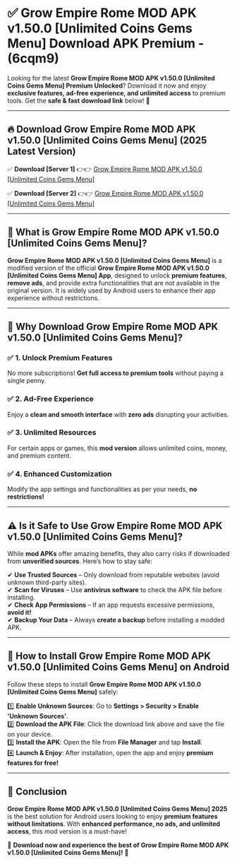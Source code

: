 
# ✅ Grow Empire Rome MOD APK v1.50.0 [Unlimited Coins Gems Menu] Download APK Premium -  (6cqm9) 

Looking for the latest **Grow Empire Rome MOD APK v1.50.0 [Unlimited Coins Gems Menu] Premium Unlocked**? Download it now and enjoy **exclusive features, ad-free experience, and unlimited access** to premium tools. Get the **safe & fast download link** below! 🚀

---

## 🔥 Download Grow Empire Rome MOD APK v1.50.0 [Unlimited Coins Gems Menu] (2025 Latest Version)

✅ **Download [Server 1]** 👉👉 [Grow Empire Rome MOD APK v1.50.0 [Unlimited Coins Gems Menu] ](https://apkcomod.com?title=Grow_Empire_Rome_MOD_APK_v1.50.0_[Unlimited_Coins_Gems_Menu])  

✅ **Download [Server 2]** 👉👉 [Grow Empire Rome MOD APK v1.50.0 [Unlimited Coins Gems Menu] ](https://apkcomod.com?title=Grow_Empire_Rome_MOD_APK_v1.50.0_[Unlimited_Coins_Gems_Menu])  


---

## 📌 What is Grow Empire Rome MOD APK v1.50.0 [Unlimited Coins Gems Menu]?

**Grow Empire Rome MOD APK v1.50.0 [Unlimited Coins Gems Menu]** is a modified version of the official **Grow Empire Rome MOD APK v1.50.0 [Unlimited Coins Gems Menu] App**, designed to unlock **premium features**, **remove ads**, and provide extra functionalities that are not available in the original version. It is widely used by Android users to enhance their app experience without restrictions.

---

## 🌟 Why Download Grow Empire Rome MOD APK v1.50.0 [Unlimited Coins Gems Menu]?

### ✅ 1. Unlock Premium Features
No more subscriptions! **Get full access to premium tools** without paying a single penny.

### ✅ 2. Ad-Free Experience
Enjoy a **clean and smooth interface** with **zero ads** disrupting your activities.

### ✅ 3. Unlimited Resources
For certain apps or games, this **mod version** allows unlimited coins, money, and premium content.

### ✅ 4. Enhanced Customization
Modify the app settings and functionalities as per your needs, **no restrictions!**

---

## ⚠️ Is it Safe to Use Grow Empire Rome MOD APK v1.50.0 [Unlimited Coins Gems Menu]?

While **mod APKs** offer amazing benefits, they also carry risks if downloaded from **unverified sources**. Here’s how to stay safe:

✔ **Use Trusted Sources** – Only download from reputable websites (avoid unknown third-party sites).  
✔ **Scan for Viruses** – Use **antivirus software** to check the APK file before installing.  
✔ **Check App Permissions** – If an app requests excessive permissions, **avoid it!**  
✔ **Backup Your Data** – Always **create a backup** before installing a modded APK.

---

## 📲 How to Install Grow Empire Rome MOD APK v1.50.0 [Unlimited Coins Gems Menu] on Android

Follow these steps to install **Grow Empire Rome MOD APK v1.50.0 [Unlimited Coins Gems Menu]** safely:

1️⃣ **Enable Unknown Sources**: Go to **Settings > Security > Enable 'Unknown Sources'**.  
2️⃣ **Download the APK File**: Click the download link above and save the file on your device.  
3️⃣ **Install the APK**: Open the file from **File Manager** and tap **Install**.  
4️⃣ **Launch & Enjoy**: After installation, open the app and enjoy **premium features for free!**

---

## 🚀 Conclusion

**Grow Empire Rome MOD APK v1.50.0 [Unlimited Coins Gems Menu] 2025** is the best solution for Android users looking to enjoy **premium features without limitations**. With **enhanced performance, no ads, and unlimited access**, this mod version is a must-have!

🔻 **Download now and experience the best of Grow Empire Rome MOD APK v1.50.0 [Unlimited Coins Gems Menu]!** 🔻

